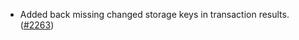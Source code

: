 - Added back missing changed storage keys in transaction results.
  ([\#2263](https://github.com/anoma/namada/pull/2263))